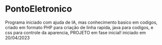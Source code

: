 # PontoEletronico

Programa iniciado com ajuda de IA, mas conhecimento basico em codigos, criado em formato PHP para criação de linha rapida, java para codigos, e css para controle da aparencia, PROJETO em fase inicial! iniciado em 20/04/2023
